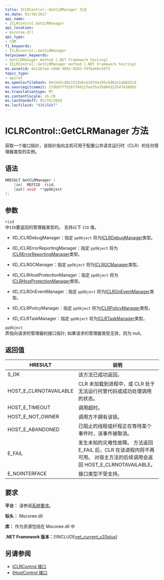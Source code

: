 ```yaml
---
title: ICLRControl::GetCLRManager 方法
ms.date: 03/30/2017
api_name:
- ICLRControl.GetCLRManager
api_location:
- mscoree.dll
api_type:
- COM
f1_keywords:
- ICLRControl::GetCLRManager
helpviewer_keywords:
- GetCLRManager method [.NET Framework hosting]
- ICLRControl::GetCLRManager method [.NET Framework hosting]
ms.assetid: 8a11bfa4-cbb0-4082-82b5-f9fba66c93f5
topic_type:
- apiref
ms.openlocfilehash: 04cb45cd021532b6cb3d74a195cbd62e1ab8d31d
ms.sourcegitcommit: 27db07ffb26f76912feefba7b884313547410db5
ms.translationtype: MT
ms.contentlocale: zh-CN
ms.lasthandoff: 05/19/2020
ms.locfileid: "83615847"
---
```

# <a name="iclrcontrolgetclrmanager-method"></a>ICLRControl::GetCLRManager 方法
获取一个接口指针，该指针指向主机可用于配置公共语言运行时（CLR）的任何管理器类型的实例。  
  
## <a name="syntax"></a>语法  
  
```cpp  
HRESULT GetCLRManager (  
    [in]  REFIID  riid,  
    [out] void  **ppObject  
);  
```  
  
## <a name="parameters"></a>参数  
 `riid`  
 中`IID`要返回的管理器类型的。 支持以下 `IID` 值。  
  
- IID_ICLRDebugManager：指定 `ppObject` 将为[ICLRDebugManager](iclrdebugmanager-interface.md)类型。  
  
- IID_ICLRErrorReportingManager：指定 `ppObject` 将为[ICLRErrorReportingManager](iclrerrorreportingmanager-interface.md)类型。  
  
- IID_ICLRGCManager：指定 `ppObject` 将为[ICLRGCManager](iclrgcmanager-interface.md)类型。  
  
- IID_ICLRHostProtectionManager：指定 `ppObject` 将为[ICLRHostProtectionManager](iclrhostprotectionmanager-interface.md)类型。  
  
- IID_ICLROnEventManager：指定 `ppObject` 将为[ICLROnEventManager](iclroneventmanager-interface.md)类型。  
  
- IID_ICLRPolicyManager：指定 `ppObject` 将为[ICLRPolicyManager](iclrpolicymanager-interface.md)类型。  
  
- IID_ICLRTaskManager：指定 `ppObject` 将为[ICLRTaskManager](iclrtaskmanager-interface.md)类型。  
  
 `ppObject`  
 弄指向请求的管理器的接口指针; 如果请求的管理器类型无效，则为 null。  
  
## <a name="return-value"></a>返回值  
  
|HRESULT|说明|  
|-------------|-----------------|  
|S_OK|该方法已成功返回。|  
|HOST_E_CLRNOTAVAILABLE|CLR 未加载到进程中，或 CLR 处于无法运行托管代码或成功处理调用的状态。|  
|HOST_E_TIMEOUT|调用超时。|  
|HOST_E_NOT_OWNER|调用方不拥有该锁。|  
|HOST_E_ABANDONED|已阻止的线程或纤程正在等待某个事件时，该事件被取消。|  
|E_FAIL|发生未知的灾难性故障。 方法返回 E_FAIL 后，CLR 在该进程内将不再可用。 对宿主方法的后续调用会返回 HOST_E_CLRNOTAVAILABLE。|  
|E_NOINTERFACE|接口类型不受支持。|  
  
## <a name="requirements"></a>要求  
 **平台：** 请参阅[系统要求](../../get-started/system-requirements.md)。  
  
 **标头：** Mscoree.dll  
  
 **库：** 作为资源包括在 Mscoree.dll 中  
  
 **.NET Framework 版本：**[!INCLUDE[net_current_v20plus](../../../../includes/net-current-v20plus-md.md)]  
  
## <a name="see-also"></a>另请参阅

- [ICLRControl 接口](iclrcontrol-interface.md)
- [IHostControl 接口](ihostcontrol-interface.md)
